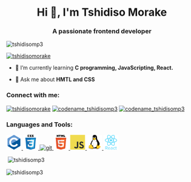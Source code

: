 <h1 align="center">Hi 👋, I'm Tshidiso Morake</h1>
<h3 align="center">A passionate frontend developer</h3>

<p align="left"> <img src="https://komarev.com/ghpvc/?username=tshidisomp3&label=Profile%20views&color=0e75b6&style=flat" alt="tshidisomp3" /> </p>

<p align="left"> <a href="https://twitter.com/tshidisomorake" target="blank"><img src="https://img.shields.io/twitter/follow/tshidisomorake?logo=twitter&style=for-the-badge" alt="tshidisomorake" /></a> </p>

- 🌱 I’m currently learning **C programming, JavaScripting, React.**

- 💬 Ask me about **HMTL and CSS**

<h3 align="left">Connect with me:</h3>
<p align="left">
<a href="https://twitter.com/tshidisomorake" target="blank"><img align="center" src="https://raw.githubusercontent.com/rahuldkjain/github-profile-readme-generator/master/src/images/icons/Social/twitter.svg" alt="tshidisomorake" height="30" width="40" /></a>
<a href="https://instagram.com/codename_tshidisomp3" target="blank"><img align="center" src="https://raw.githubusercontent.com/rahuldkjain/github-profile-readme-generator/master/src/images/icons/Social/instagram.svg" alt="codename_tshidisomp3" height="30" width="40" /></a>
<a href="https://www.youtube.com/c/codename_tshidisomp3" target="blank"><img align="center" src="https://raw.githubusercontent.com/rahuldkjain/github-profile-readme-generator/master/src/images/icons/Social/youtube.svg" alt="codename_tshidisomp3" height="30" width="40" /></a>
</p>

<h3 align="left">Languages and Tools:</h3>
<p align="left"> <a href="https://www.cprogramming.com/" target="_blank" rel="noreferrer"> <img src="https://raw.githubusercontent.com/devicons/devicon/master/icons/c/c-original.svg" alt="c" width="40" height="40"/> </a> <a href="https://www.w3schools.com/css/" target="_blank" rel="noreferrer"> <img src="https://raw.githubusercontent.com/devicons/devicon/master/icons/css3/css3-original-wordmark.svg" alt="css3" width="40" height="40"/> </a> <a href="https://git-scm.com/" target="_blank" rel="noreferrer"> <img src="https://www.vectorlogo.zone/logos/git-scm/git-scm-icon.svg" alt="git" width="40" height="40"/> </a> <a href="https://www.w3.org/html/" target="_blank" rel="noreferrer"> <img src="https://raw.githubusercontent.com/devicons/devicon/master/icons/html5/html5-original-wordmark.svg" alt="html5" width="40" height="40"/> </a> <a href="https://developer.mozilla.org/en-US/docs/Web/JavaScript" target="_blank" rel="noreferrer"> <img src="https://raw.githubusercontent.com/devicons/devicon/master/icons/javascript/javascript-original.svg" alt="javascript" width="40" height="40"/> </a> <a href="https://www.linux.org/" target="_blank" rel="noreferrer"> <img src="https://raw.githubusercontent.com/devicons/devicon/master/icons/linux/linux-original.svg" alt="linux" width="40" height="40"/> </a> <a href="https://reactjs.org/" target="_blank" rel="noreferrer"> <img src="https://raw.githubusercontent.com/devicons/devicon/master/icons/react/react-original-wordmark.svg" alt="react" width="40" height="40"/> </a> </p>

<p>&nbsp;<img align="center" src="https://github-readme-stats.vercel.app/api?username=tshidisomp3&show_icons=true&locale=en" alt="tshidisomp3" /></p>

<p><img align="center" src="https://github-readme-streak-stats.herokuapp.com/?user=tshidisomp3&" alt="tshidisomp3" /></p>
